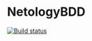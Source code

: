 # NetologyBDD 
[![Build status](https://ci.appveyor.com/api/projects/status/2l96dnbl21wurh6a?svg=true)](https://ci.appveyor.com/project/DENIVON95/netologybdd)
